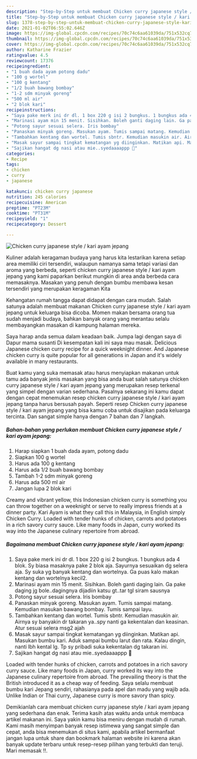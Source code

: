 ```yaml
---
description: "Step-by-Step untuk membuat Chicken curry japanese style / kari ayam jepang minggu ini"
title: "Step-by-Step untuk membuat Chicken curry japanese style / kari ayam jepang minggu ini"
slug: 1378-step-by-step-untuk-membuat-chicken-curry-japanese-style-kari-ayam-jepang-minggu-ini
date: 2021-01-02T06:55:02.646Z
image: https://img-global.cpcdn.com/recipes/70c74c6aa61039da/751x532cq70/chicken-curry-japanese-style-kari-ayam-jepang-foto-resep-utama.jpg
thumbnail: https://img-global.cpcdn.com/recipes/70c74c6aa61039da/751x532cq70/chicken-curry-japanese-style-kari-ayam-jepang-foto-resep-utama.jpg
cover: https://img-global.cpcdn.com/recipes/70c74c6aa61039da/751x532cq70/chicken-curry-japanese-style-kari-ayam-jepang-foto-resep-utama.jpg
author: Katharine Frazier
ratingvalue: 4.5
reviewcount: 17376
recipeingredient:
- "1 buah dada ayam potong dadu"
- "100 g wortel"
- "100 g kentang"
- "1/2 buah bawang bombay"
- "1-2 sdm minyak goreng"
- "500 ml air"
- "2 blok kari"
recipeinstructions:
- "Saya pake merk ini dr dl. 1 box 220 g isi 2 bungkus. 1 bungkus ada 4 blok. Sy biasa masaknya pake 2 blok aja. Sayurnya sesuaikan dg selera aja. Sy suka yg banyak kentang dan wortelnya. Ga puas kalo makan kentang dan wortelnya kecil2."
- "Marinasi ayam min 15 menit. Sisihkan. Boleh ganti daging lain. Ga pake daging jg bole..dagingnya dijadiin katsu gt..tar tgl siram sausnya"
- "Potong sayur sesuai selera. Iris bombay"
- "Panaskan minyak goreng. Masukan ayam. Tumis sampai matang. Kemudian masukan bawang bombay. Tumis sampai layu."
- "Tambahkan kentang dan wortel. Tumis sbntr. Kemudian masukin air. Airnya sy banyakin dr takaran ya..spy nanti ga kekentalan dan keasinan. Atur sesuai selera msg2 ajah"
- "Masak sayur sampai tingkat kematangan yg diinginkan. Matikan api. Masukan bumbu kari. Aduk sampai bumbu larut dan rata. Kalau dingin, nanti lbh kental lg. Tp sy pribadi suka kekentalan dg takaran ini."
- "Sajikan hangat dg nasi atau mie..syedaaaappp 🤤"
categories:
- Recipe
tags:
- chicken
- curry
- japanese

katakunci: chicken curry japanese 
nutrition: 245 calories
recipecuisine: American
preptime: "PT23M"
cooktime: "PT31M"
recipeyield: "1"
recipecategory: Dessert

---
```



![Chicken curry japanese style / kari ayam jepang](https://img-global.cpcdn.com/recipes/70c74c6aa61039da/751x532cq70/chicken-curry-japanese-style-kari-ayam-jepang-foto-resep-utama.jpg)

Kuliner adalah keragaman budaya yang harus kita lestarikan karena setiap area memiliki ciri tersendiri, walaupun namanya sama tetapi variasi dan aroma yang berbeda, seperti chicken curry japanese style / kari ayam jepang yang kami paparkan berikut mungkin di area anda berbeda cara memasaknya. Masakan yang penuh dengan bumbu membawa kesan tersendiri yang merupakan keragaman Kita

Kehangatan rumah tangga dapat didapat dengan cara mudah. Salah satunya adalah membuat makanan Chicken curry japanese style / kari ayam jepang untuk keluarga bisa dicoba. Momen makan bersama orang tua sudah menjadi budaya, bahkan banyak orang yang merantau selalu membayangkan masakan di kampung halaman mereka.

Saya harap anda semua dalam keadaan baik. Jumpa lagi dengan saya di Dapur mama susanti Di kesempatan kali ini saya mau masak. Delicious Japanese chicken curry recipe for a quick weeknight dinner. And Japanese chicken curry is quite popular for all generations in Japan and it&#39;s widely available in many restaurants.

Buat kamu yang suka memasak atau harus menyiapkan makanan untuk tamu ada banyak jenis masakan yang bisa anda buat salah satunya chicken curry japanese style / kari ayam jepang yang merupakan resep terkenal yang simpel dengan varian sederhana. Pasalnya sekarang ini kamu dapat dengan cepat menemukan resep chicken curry japanese style / kari ayam jepang tanpa harus bersusah payah.
Seperti resep Chicken curry japanese style / kari ayam jepang yang bisa kamu coba untuk disajikan pada keluarga tercinta. Dan sangat simple hanya dengan 7 bahan dan 7 langkah.


<!--inarticleads1-->

##### Bahan-bahan yang perlukan membuat Chicken curry japanese style / kari ayam jepang:

1. Harap siapkan 1 buah dada ayam, potong dadu
1. Siapkan 100 g wortel
1. Harus ada 100 g kentang
1. Harus ada 1/2 buah bawang bombay
1. Tambah 1-2 sdm minyak goreng
1. Harus ada 500 ml air
1. Jangan lupa 2 blok kari


Creamy and vibrant yellow, this Indonesian chicken curry is something you can throw together on a weeknight or serve to really impress friends at a dinner party. Kari Ayam is what they call this in Malaysia, in English simply Chicken Curry. Loaded with tender hunks of chicken, carrots and potatoes in a rich savory curry sauce. Like many foods in Japan, curry worked its way into the Japanese culinary repertoire from abroad. 

<!--inarticleads2-->

##### Bagaimana membuat  Chicken curry japanese style / kari ayam jepang:

1. Saya pake merk ini dr dl. 1 box 220 g isi 2 bungkus. 1 bungkus ada 4 blok. Sy biasa masaknya pake 2 blok aja. Sayurnya sesuaikan dg selera aja. Sy suka yg banyak kentang dan wortelnya. Ga puas kalo makan kentang dan wortelnya kecil2.
1. Marinasi ayam min 15 menit. Sisihkan. Boleh ganti daging lain. Ga pake daging jg bole..dagingnya dijadiin katsu gt..tar tgl siram sausnya
1. Potong sayur sesuai selera. Iris bombay
1. Panaskan minyak goreng. Masukan ayam. Tumis sampai matang. Kemudian masukan bawang bombay. Tumis sampai layu.
1. Tambahkan kentang dan wortel. Tumis sbntr. Kemudian masukin air. Airnya sy banyakin dr takaran ya..spy nanti ga kekentalan dan keasinan. Atur sesuai selera msg2 ajah
1. Masak sayur sampai tingkat kematangan yg diinginkan. Matikan api. Masukan bumbu kari. Aduk sampai bumbu larut dan rata. Kalau dingin, nanti lbh kental lg. Tp sy pribadi suka kekentalan dg takaran ini.
1. Sajikan hangat dg nasi atau mie..syedaaaappp 🤤


Loaded with tender hunks of chicken, carrots and potatoes in a rich savory curry sauce. Like many foods in Japan, curry worked its way into the Japanese culinary repertoire from abroad. The prevailing theory is that the British introduced it as a cheap way of feeding. Saya selalu membuat bumbu kari Jepang sendiri, rahasianya pada apel dan madu yang wajib ada. Unlike Indian or Thai curry, Japanese curry is more savory than spicy. 

Demikianlah cara membuat chicken curry japanese style / kari ayam jepang yang sederhana dan enak. Terima kasih atas waktu anda untuk membaca artikel makanan ini. Saya yakin kamu bisa meniru dengan mudah di rumah. Kami masih menyimpan banyak resep istimewa yang sangat simple dan cepat, anda bisa menemukan di situs kami, apabila artikel bermanfaat jangan lupa untuk share dan bookmark halaman website ini karena akan banyak update terbaru untuk resep-resep pilihan yang terbukti dan teruji. Mari memasak !!. 

